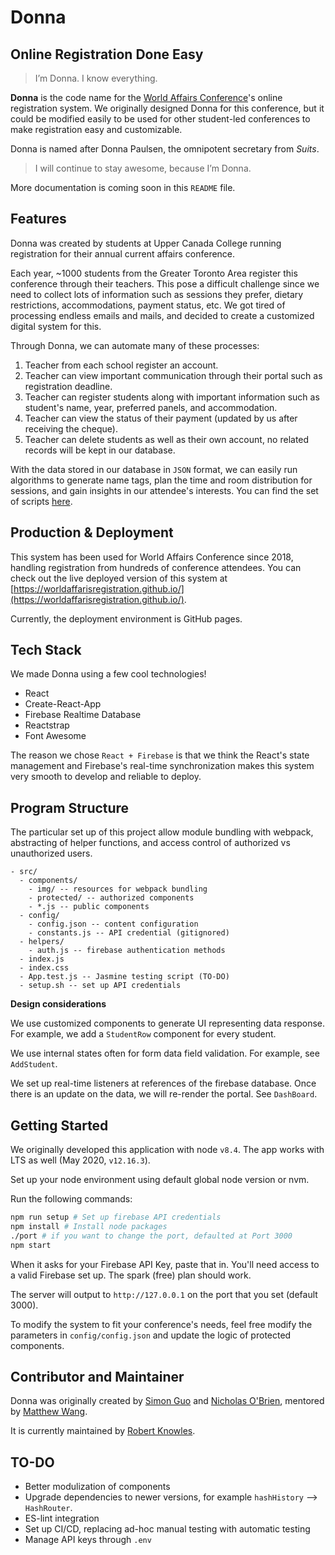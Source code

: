 # Donna
## Online Registration Done Easy

> I’m Donna. I know everything.

**Donna** is the code name for the [World Affairs Conference](http://worldaffairs.ucc.on.ca/)'s online registration system. We originally designed Donna for this conference, but it could be modified easily to be used for other student-led conferences to make registration easy and customizable.

Donna is named after Donna Paulsen, the omnipotent secretary from *Suits*.

> I will continue to stay awesome, because I’m Donna.

More documentation is coming soon in this `README` file.

## Features
Donna was created by students at Upper Canada College running registration for their annual current affairs conference. 

Each year, ~1000 students from the Greater Toronto Area register this conference through their teachers. This pose a difficult challenge since we need to collect lots of information such as sessions they prefer, dietary restrictions, accommodations, payment status, etc. We got tired of processing endless emails and mails, and decided to create a customized digital system for this.

Through Donna, we can automate many of these processes:

1. Teacher from each school register an account.
2. Teacher can view important communication through their portal such as registration deadline.
3. Teacher can register students along with important information such as student's name, year, preferred panels, and accommodation.
4. Teacher can view the status of their payment (updated by us after receiving the cheque).
5. Teacher can delete students as well as their own account, no related records will be kept in our database.

With the data stored in our database in `JSON` format, we can easily run algorithms to generate name tags, plan the time and room distribution for sessions, and gain insights in our attendee's interests. You can find the set of scripts [here](https://github.com/worldaffairsconference/scripts).


## Production & Deployment
This system has been used for World Affairs Conference since 2018, handling registration from hundreds of conference attendees.
You can check out the live deployed version of this system at [https://worldaffarisregistration.github.io/](https://worldaffarisregistration.github.io/).

Currently, the deployment environment is GitHub pages.

## Tech Stack
We made Donna using a few cool technologies!
* React
* Create-React-App
* Firebase Realtime Database
* Reactstrap
* Font Awesome

The reason we chose `React + Firebase` is that we think the React's state management and Firebase's real-time synchronization makes this system very smooth to develop and reliable to deploy.

## Program Structure

The particular set up of this project allow module bundling with webpack, abstracting of helper functions, and access control of authorized vs unauthorized users.

    - src/
      - components/
        - img/ -- resources for webpack bundling
        - protected/ -- authorized components
        - *.js -- public components
      - config/
        - config.json -- content configuration
        - constants.js -- API credential (gitignored)
      - helpers/
        - auth.js -- firebase authentication methods
      - index.js 
      - index.css
      - App.test.js -- Jasmine testing script (TO-DO)
      - setup.sh -- set up API credentials


**Design considerations**

We use customized components to generate UI representing data response. For example, we add a `StudentRow` component for every student.

We use internal states often for form data field validation. For example, see `AddStudent`.

We set up real-time listeners at references of the firebase database. Once there is an update on the data, we will re-render the portal. See `DashBoard`.

## Getting Started

We originally developed this application with node `v8.4`. The app works with LTS as well (May 2020, `v12.16.3`).

Set up your node environment using default global node version or nvm.

Run the following commands:

```bash
npm run setup # Set up firebase API credentials 
npm install # Install node packages
./port # if you want to change the port, defaulted at Port 3000
npm start
```

When it asks for your Firebase API Key, paste that in. You'll need access to a valid Firebase set up. The spark (free) plan should work.

The server will output to `http://127.0.0.1` on the port that you set (default 3000). 

To modify the system to fit your conference's needs, feel free modify the parameters in `config/config.json` and update the logic of protected components.

## Contributor and Maintainer
Donna was originally created by [Simon Guo](https://github.com/simonguozirui) and [Nicholas O'Brien](https://github.com/obrien66), mentored by [Matthew Wang](https://github.com/malsf21). 

It is currently maintained by [Robert Knowles](https://github.com/rbrtknwls).

## TO-DO
* Better modulization of components
* Upgrade dependencies to newer versions, for example `hashHistory` --> `HashRouter`. 
* ES-lint integration
* Set up CI/CD, replacing ad-hoc manual testing with automatic testing
* Manage API keys through `.env`